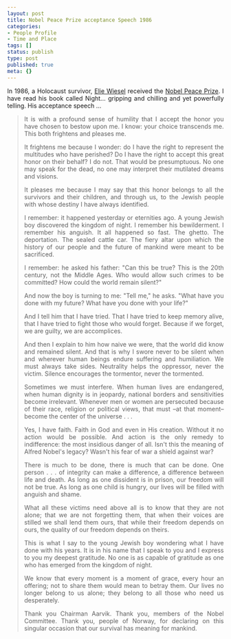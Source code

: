 ```yaml
---
layout: post
title: Nobel Peace Prize acceptance Speech 1986
categories:
- People Profile
- Time and Place
tags: []
status: publish
type: post
published: true
meta: {}
---
```

<p align="justify">In 1986, a Holocaust survivor, <a href="http://www.chipublib.org/003cpl/onebook_night/author.html">Elie Wiesel</a> received the <a href="http://nobelprize.org/nobel_prizes/peace/laureates/">Nobel Peace Prize</a>. I have read his book called Night... gripping and chilling and yet powerfully telling. His acceptance speech ...</p>

<blockquote>
<p align="justify">It is with a profound sense of humility that I accept the honor you have chosen to bestow upon me. I know: your choice transcends me. This both frightens and pleases me.</p>
<p align="justify">It frightens me because I wonder: do I have the right to represent the multitudes who have perished? Do I have the right to accept this great honor on their behalf? I do not. That would be presumptuous. No one may speak for the dead, no one may interpret their mutilated dreams and visions.</p>
<p align="justify">It pleases me because I may say that this honor belongs to all the survivors and their children, and through us, to the Jewish people with whose destiny I have always identified.</p>
<p align="justify">I remember: it happened yesterday or eternities ago. A young Jewish boy discovered the kingdom of night. I remember his bewilderment. I remember his anguish. It all happened so fast. The ghetto. The deportation. The sealed cattle car. The fiery altar upon which the history of our people and the future of mankind were meant to be sacrificed.</p>
<p align="justify">I remember: he asked his father: "Can this be true? This is the 20th century, not the Middle Ages. Who would allow such crimes to be committed? How could the world remain silent?"</p>
<p align="justify">And now the boy is turning to me: "Tell me," he asks. "What have you done with my future? What have you done with your life?"</p>
<p align="justify">And I tell him that I have tried. That I have tried to keep memory alive, that I have tried to fight those who would forget. Because if we forget, we are guilty, we are accomplices.</p>
<p align="justify">And then I explain to him how naive we were, that the world did know and remained silent. And that is why I swore never to be silent when and wherever human beings endure suffering and humiliation. We must always take sides. Neutrality helps the oppressor, never the victim. Silence encourages the tormentor, never the tormented.</p>
<p align="justify">Sometimes we must interfere. When human lives are endangered, when human dignity is in jeopardy, national borders and sensitivities become irrelevant. Whenever men or women are persecuted because of their race, religion or political views, that must –at that moment– become the center of the universe . . .</p>
<p align="justify">Yes, I have faith. Faith in God and even in His creation. Without it no action would be possible. And action is the only remedy to indifference: the most insidious danger of all. Isn't this the meaning of Alfred Nobel's legacy? Wasn't his fear of war a shield against war?</p>
<p align="justify">There is much to be done, there is much that can be done. One person . . . of integrity can make a difference, a difference between life and death. As long as one dissident is in prison, our freedom will not be true. As long as one child is hungry, our lives will be filled with anguish and shame.</p>
<p align="justify">What all these victims need above all is to know that they are not alone; that we are not forgetting them, that when their voices are stilled we shall lend them ours, that while their freedom depends on ours, the quality of our freedom depends on theirs.</p>
<p align="justify">This is what I say to the young Jewish boy wondering what I have done with his years. It is in his name that I speak to you and I express to you my deepest gratitude. No one is as capable of gratitude as one who has emerged from the kingdom of night.</p>
<p align="justify">We know that every moment is a moment of grace, every hour an offering; not to share them would mean to betray them. Our lives no longer belong to us alone; they belong to all those who need us desperately.</p>
<p align="justify">Thank you Chairman Aarvik. Thank you, members of the Nobel Committee. Thank you, people of Norway, for declaring on this singular occasion that our survival has meaning for mankind.</p>
</blockquote>
